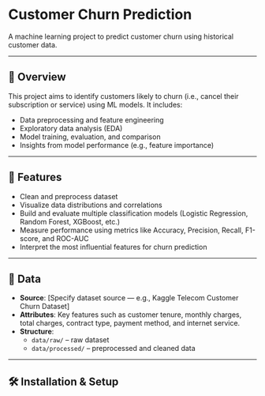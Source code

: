 # Customer Churn Prediction

A machine learning project to predict customer churn using historical customer data.

---

## 📌 Overview

This project aims to identify customers likely to churn (i.e., cancel their subscription or service) using ML models. It includes:

- Data preprocessing and feature engineering
- Exploratory data analysis (EDA)
- Model training, evaluation, and comparison
- Insights from model performance (e.g., feature importance)

---

## 🚀 Features

- Clean and preprocess dataset  
- Visualize data distributions and correlations  
- Build and evaluate multiple classification models (Logistic Regression, Random Forest, XGBoost, etc.)  
- Measure performance using metrics like Accuracy, Precision, Recall, F1-score, and ROC-AUC  
- Interpret the most influential features for churn prediction  

---

## 📂 Data

- **Source**: [Specify dataset source — e.g., Kaggle Telecom Customer Churn Dataset]  
- **Attributes**: Key features such as customer tenure, monthly charges, total charges, contract type, payment method, and internet service.  
- **Structure**:  
  - `data/raw/` – raw dataset  
  - `data/processed/` – preprocessed and cleaned data  

---

## 🛠 Installation & Setup


